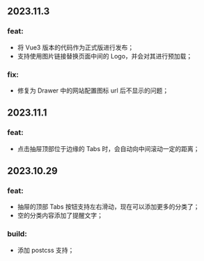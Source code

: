 ## 2023.11.3

### feat:

- 将 Vue3 版本的代码作为正式版进行发布；
- 支持使用图片链接替换页面中间的 Logo，并会对其进行预加载；

### fix:

- 修复为 Drawer 中的网站配置图标 url 后不显示的问题；

## 2023.11.1

### feat:

- 点击抽屉顶部位于边缘的 Tabs 时，会自动向中间滚动一定的距离；

## 2023.10.29

### feat: 

- 抽屉的顶部 Tabs 按钮支持左右滑动，现在可以添加更多的分类了；
- 空的分类内容添加了提醒文字；

### build:

- 添加 postcss 支持；